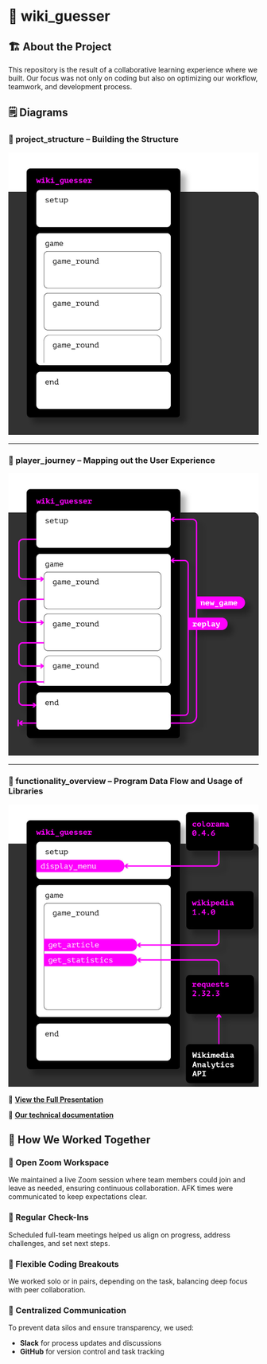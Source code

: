 # 🚀 wiki_guesser 

## 🏗 About the Project  
This repository is the result of a collaborative learning experience where we built.
Our focus was not only on coding but also on optimizing our workflow, teamwork, and development process.  

## 🗒️ Diagrams  

### 📌 project_structure – Building the Structure  
![Slide 10](https://github.com/alexandergreif/Wikiguesser/raw/main/assets/wikguesser_pres_9.jpg)  

---

### 📌 player_journey – Mapping out the User Experience  
![Slide 11](https://github.com/alexandergreif/Wikiguesser/raw/main/assets/wikguesser_pres_10.jpg)  

---

### 📌 functionality_overview – Program Data Flow and Usage of Libraries  
![Slide 12](https://github.com/alexandergreif/Wikiguesser/raw/main/assets/wikguesser_pres_11.jpg)  

🔗 **[View the Full Presentation](assets/wiki_guesser_presentation.pdf)**

🔗 **[Our technical documentation](Wikiguesser_Technical_Documentation.md)**

## 🤝 How We Worked Together  

### 🔹 Open Zoom Workspace  
We maintained a live Zoom session where team members could join and leave as needed, ensuring continuous collaboration. AFK times were communicated to keep expectations clear.  

### 🔹 Regular Check-Ins  
Scheduled full-team meetings helped us align on progress, address challenges, and set next steps.  

### 🔹 Flexible Coding Breakouts  
We worked solo or in pairs, depending on the task, balancing deep focus with peer collaboration.  

### 🔹 Centralized Communication  
To prevent data silos and ensure transparency, we used:  
- **Slack** for process updates and discussions  
- **GitHub** for version control and task tracking
